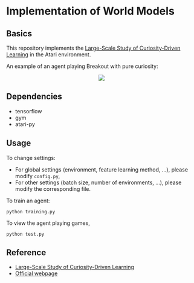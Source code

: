 # Implementation of World Models
## Basics
This repository implements the [Large-Scale Study of Curiosity-Driven Learning](https://pathak22.github.io/large-scale-curiosity/resources/largeScaleCuriosity2018.pdf) in the Atari environment.

An example of an agent playing Breakout with pure curiosity:
<p align="center">
  <img src="/paper%20reproduction/Large-Scale%20Study%20of%20Curiosity-Driven%20Learning/Figures/gameplay.gif" />
</p>

## Dependencies
- tensorflow
- gym
- atari-py

## Usage

To change settings:
- For global settings (environment, feature learning method, ...), please modify `config.py`,
- For other settings (batch size, number of environments, ...), please modify the corresponding file.

To train an agent:
```
python training.py
```

To view the agent playing games,
```
python test.py
```

## Reference
- [Large-Scale Study of Curiosity-Driven Learning](https://pathak22.github.io/large-scale-curiosity/resources/largeScaleCuriosity2018.pdf)
- [Official webpage](https://pathak22.github.io/large-scale-curiosity/)
